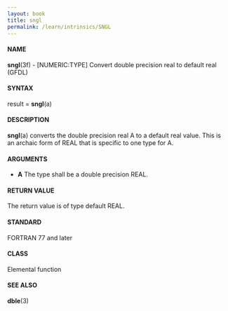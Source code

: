 ```yaml
---
layout: book
title: sngl
permalink: /learn/intrinsics/SNGL
---
```

#### NAME

__sngl__(3f) - \[NUMERIC:TYPE\] Convert double precision real to default real
(GFDL)

#### SYNTAX

result = __sngl__(a)

#### DESCRIPTION

__sngl__(a) converts the double precision real A to a default real
value. This is an archaic form of REAL that is specific to one type for
A.

#### ARGUMENTS

  - __A__
    The type shall be a double precision REAL.

#### RETURN VALUE

The return value is of type default REAL.

#### STANDARD

FORTRAN 77 and later

#### CLASS

Elemental function

#### SEE ALSO

__dble__(3)

